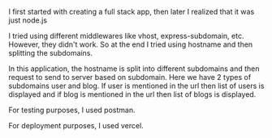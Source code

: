 I first started with creating a full stack app, then later I realized that it was just node.js

I tried using different middlewares like vhost, express-subdomain, etc. However, they didn't work. So at the end I tried using hostname and then splitting the subdomains. 

In this application, the hostname is split into different subdomains and then request to send to server based on subdomain. 
Here we have 2 types of subdomains user and blog. If user is mentioned in the url then list of users is displayed and if blog is mentioned in the url then list of blogs is displayed.

For testing purposes, I used postman.

For deployment purposes, I used vercel.